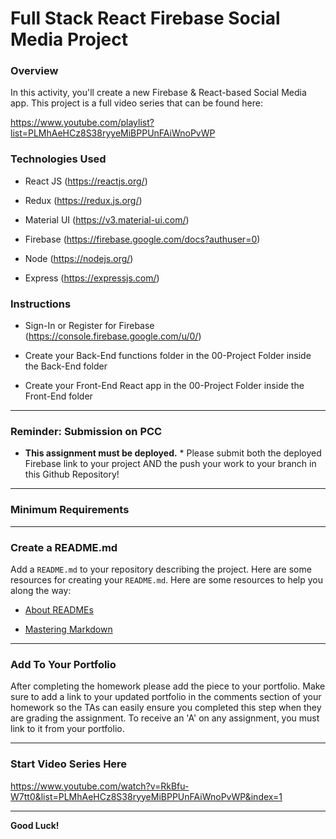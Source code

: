 # Full Stack React Firebase Social Media Project

### Overview

In this activity, you'll create a new Firebase & React-based Social Media app. This project is a full video series that can be found here:

  https://www.youtube.com/playlist?list=PLMhAeHCz8S38ryyeMiBPPUnFAiWnoPvWP

### Technologies Used

* React JS (https://reactjs.org/)

* Redux (https://redux.js.org/)

* Material UI (https://v3.material-ui.com/)

* Firebase (https://firebase.google.com/docs?authuser=0)

* Node (https://nodejs.org/)

* Express (https://expressjs.com/)

### Instructions

* Sign-In or Register for Firebase (https://console.firebase.google.com/u/0/)

* Create your Back-End functions folder in the 00-Project Folder inside the Back-End folder

* Create your Front-End React app in the 00-Project Folder inside the Front-End folder

 
- - -


### Reminder: Submission on PCC

* **This assignment must be deployed.** * Please submit both the deployed Firebase link to your project AND the push your work to your branch in this Github Repository!

- - -

### Minimum Requirements



- - -

### Create a README.md

Add a `README.md` to your repository describing the project. Here are some resources for creating your `README.md`. Here are some resources to help you along the way:

* [About READMEs](https://help.github.com/articles/about-readmes/)

* [Mastering Markdown](https://guides.github.com/features/mastering-markdown/)

- - -

### Add To Your Portfolio

After completing the homework please add the piece to your portfolio. Make sure to add a link to your updated portfolio in the comments section of your homework so the TAs can easily ensure you completed this step when they are grading the assignment. To receive an 'A' on any assignment, you must link to it from your portfolio.

- - -

### Start Video Series Here

https://www.youtube.com/watch?v=RkBfu-W7tt0&list=PLMhAeHCz8S38ryyeMiBPPUnFAiWnoPvWP&index=1

- - -

**Good Luck!**
